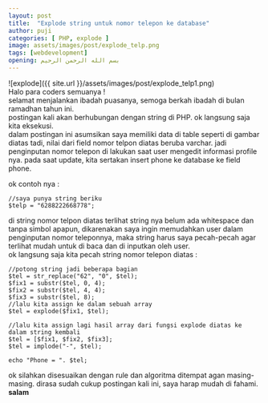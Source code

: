 ```yaml
---
layout: post
title:  "Explode string untuk nomor telepon ke database"
author: puji
categories: [ PHP, explode ]
image: assets/images/post/explode_telp.png
tags: [webdevelopment]
opening: بسم الله الرحمن الرحيم
---  
```

![explode]({{ site.url }}/assets/images/post/explode_telp1.png)  
Halo para coders semuanya !  
selamat menjalankan ibadah puasanya, semoga berkah ibadah di bulan ramadhan tahun ini.  
postingan kali akan berhubungan dengan string di PHP. ok langsung saja kita eksekusi.  
dalam postingan ini asumsikan saya memiliki data di table seperti di gambar diatas tadi, nilai dari field nomor telpon diatas beruba varchar. jadi penginputan nomor telepon di lakukan saat user mengedit informasi profile nya. pada saat update, kita sertakan insert phone ke database ke field phone.  

ok contoh nya : 
```
//saya punya string beriku 
$telp = "6288222668778";
``` 
di string nomor telpon diatas terlihat string nya belum ada whitespace dan tanpa simbol apapun, dikarenakan saya ingin memudahkan user dalam penginputan nomor teleponnya, maka string harus saya pecah-pecah agar terlihat mudah untuk di baca dan di inputkan oleh user.  
ok langsung saja kita pecah string nomor telepon diatas :  

```
//potong string jadi beberapa bagian
$tel = str_replace("62", "0", $tel);
$fix1 = substr($tel, 0, 4);
$fix2 = substr($tel, 4, 4);
$fix3 = substr($tel, 8);
//lalu kita assign ke dalam sebuah array
$tel = explode($fix1, $tel);

//lalu kita assign lagi hasil array dari fungsi explode diatas ke dalam string kembali
$tel = [$fix1, $fix2, $fix3];
$tel = implode("-", $tel);

echo "Phone = ". $tel;
```

ok silahkan disesuaikan dengan rule dan algoritma ditempat agan masing-masing. dirasa sudah cukup postingan kali ini, saya harap mudah di fahami. 
**salam** 




